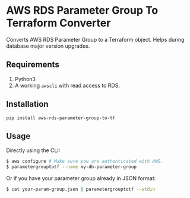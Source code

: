 # AWS RDS Parameter Group To Terraform Converter

Converts AWS RDS Parameter Group to a Terraform object. Helps during database major version upgrades.

## Requirements

1. Python3
2. A working `awscli` with read access to RDS.

## Installation

`pip install aws-rds-parameter-group-to-tf`

## Usage

Directly using the CLI:
```bash
$ aws configure # Make sure you are authenticated with AWS.
$ parametergrouptotf --name my-db-parameter-group
```

Or if you have your parameter group already in JSON format:
```bash
$ cat your-param-group.json | parametergrouptotf --stdin
```
